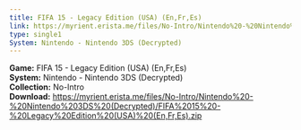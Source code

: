 ```yaml
---
title: FIFA 15 - Legacy Edition (USA) (En,Fr,Es)
link: https://myrient.erista.me/files/No-Intro/Nintendo%20-%20Nintendo%203DS%20(Decrypted)/FIFA%2015%20-%20Legacy%20Edition%20(USA)%20(En,Fr,Es).zip
type: single1
System: Nintendo - Nintendo 3DS (Decrypted)
---
```

<b>Game:</b> FIFA 15 - Legacy Edition (USA) (En,Fr,Es)<br>
<b>System:</b> Nintendo - Nintendo 3DS (Decrypted)<br>
<b>Collection:</b> No-Intro<br>
<b>Download:</b> https://myrient.erista.me/files/No-Intro/Nintendo%20-%20Nintendo%203DS%20(Decrypted)/FIFA%2015%20-%20Legacy%20Edition%20(USA)%20(En,Fr,Es).zip